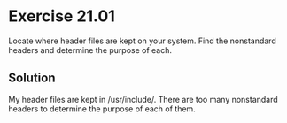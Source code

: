 # Exercise 21.01

Locate where header files are kept on your system. Find the nonstandard headers and
determine the purpose of each.

## Solution

My header files are kept in /usr/include/. There are too many nonstandard
headers to determine the purpose of each of them.
